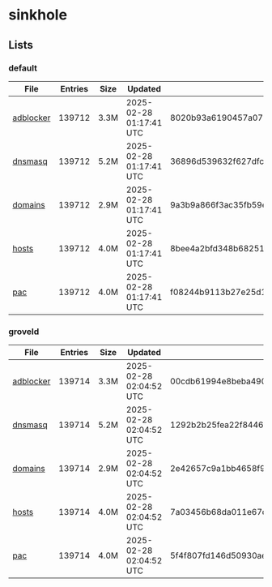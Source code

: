 # sinkhole

## Lists

### default

|File|Entries|Size|Updated|Hash|
|-|-|-|-|-|
|[adblocker](https://raw.githubusercontent.com/groveld/sinkhole/lists/default/adblocker.txt)|139712|3.3M|2025-02-28 01:17:41 UTC|8020b93a6190457a07066dcdebe716eaa23edb3b6072f3858741aa5c63b31ac6|
|[dnsmasq](https://raw.githubusercontent.com/groveld/sinkhole/lists/default/dnsmasq.txt)|139712|5.2M|2025-02-28 01:17:41 UTC|36896d539632f627dfc335d2879a778724fda1239686ec6f57e733ab701adaa6|
|[domains](https://raw.githubusercontent.com/groveld/sinkhole/lists/default/domains.txt)|139712|2.9M|2025-02-28 01:17:41 UTC|9a3b9a866f3ac35fb59e50bdb0a8f292918058dfa93ac12dc99590cca79ac98d|
|[hosts](https://raw.githubusercontent.com/groveld/sinkhole/lists/default/hosts.txt)|139712|4.0M|2025-02-28 01:17:41 UTC|8bee4a2bfd348b68251577da1709333f727fb82b844c239fff0d5df56ef1a44b|
|[pac](https://raw.githubusercontent.com/groveld/sinkhole/lists/default/pac.txt)|139712|4.0M|2025-02-28 01:17:41 UTC|f08244b9113b27e25d13426dfd0fa593a874f9f704b6ffc94a7d24047703a1c7|

### groveld

|File|Entries|Size|Updated|Hash|
|-|-|-|-|-|
|[adblocker](https://raw.githubusercontent.com/groveld/sinkhole/lists/groveld/adblocker.txt)|139714|3.3M|2025-02-28 02:04:52 UTC|00cdb61994e8beba490da0a608cc2ad9bc2f1e88b5e98bc7440b5220ac6e6706|
|[dnsmasq](https://raw.githubusercontent.com/groveld/sinkhole/lists/groveld/dnsmasq.txt)|139714|5.2M|2025-02-28 02:04:52 UTC|1292b2b25fea22f84469ec2a2e14d365abcc6c2742818ab8670bc8e27ec86d6a|
|[domains](https://raw.githubusercontent.com/groveld/sinkhole/lists/groveld/domains.txt)|139714|2.9M|2025-02-28 02:04:52 UTC|2e42657c9a1bb4658f91104065970f642db85ac5156462bc350222cec7fa970f|
|[hosts](https://raw.githubusercontent.com/groveld/sinkhole/lists/groveld/hosts.txt)|139714|4.0M|2025-02-28 02:04:52 UTC|7a03456b68da011e67dcab311d5ae38209b1b6ddc0e23163a3f9aaffe9e44ca4|
|[pac](https://raw.githubusercontent.com/groveld/sinkhole/lists/groveld/pac.txt)|139714|4.0M|2025-02-28 02:04:52 UTC|5f4f807fd146d50930ae486f1cf9d66cd80456dcebb3b0c5599d85b8792fea5e|
